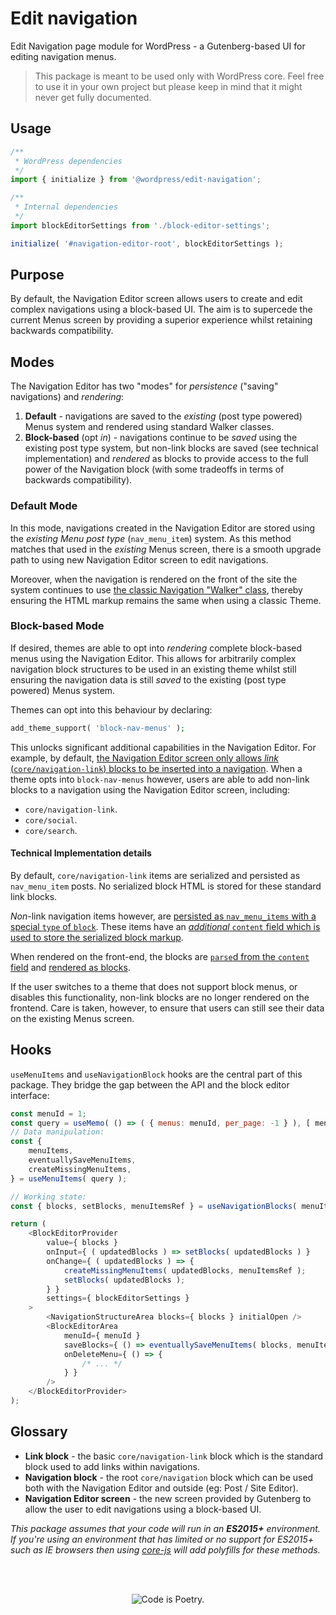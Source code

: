 # Edit navigation

Edit Navigation page module for WordPress - a Gutenberg-based UI for editing navigation menus.

> This package is meant to be used only with WordPress core. Feel free to use it in your own project but please keep in mind that it might never get fully documented.

## Usage

```js
/**
 * WordPress dependencies
 */
import { initialize } from '@wordpress/edit-navigation';

/**
 * Internal dependencies
 */
import blockEditorSettings from './block-editor-settings';

initialize( '#navigation-editor-root', blockEditorSettings );
```

## Purpose

By default, the Navigation Editor screen allows users to create and edit complex navigations using a block-based UI. The aim is to supercede the current Menus screen by providing a superior experience whilst retaining backwards compatibility.

## Modes

The Navigation Editor has two "modes" for _persistence_ ("saving" navigations) and _rendering_:

1. **Default** - navigations are saved to the _existing_ (post type powered) Menus system and rendered using standard Walker classes.
2. **Block-based** (opt _in_) - navigations continue to be _saved_ using the existing post type system, but non-link blocks are saved (see technical implementation) and _rendered_ as blocks to provide access to the full power of the Navigation block (with some tradeoffs in terms of backwards compatibility).

### Default Mode

In this mode, navigations created in the Navigation Editor are stored using the _existing Menu post type_ (`nav_menu_item`) system. As this method matches that used in the _existing_ Menus screen, there is a smooth upgrade path to using new Navigation Editor screen to edit navigations.

Moreover, when the navigation is rendered on the front of the site the system continues to use [the classic Navigation "Walker" class](https://developer.wordpress.org/reference/classes/walker_nav_menu/), thereby ensuring the HTML markup remains the same when using a classic Theme.

### Block-based Mode

If desired, themes are able to opt into _rendering_ complete block-based menus using the Navigation Editor. This allows for arbitrarily complex navigation block structures to be used in an existing theme whilst still ensuring the navigation data is still _saved_ to the existing (post type powered) Menus system.

Themes can opt into this behaviour by declaring:

```php
add_theme_support( 'block-nav-menus' );
```

This unlocks significant additional capabilities in the Navigation Editor. For example, by default, [the Navigation Editor screen only allows _link_ (`core/navigation-link`) blocks to be inserted into a navigation](https://github.com/WordPress/gutenberg/blob/7fcd57c9a62c232899e287f6d96416477d810d5e/packages/edit-navigation/src/filters/disable-inserting-non-navigation-blocks.js). When a theme opts into `block-nav-menus` however, users are able to add non-link blocks to a navigation using the Navigation Editor screen, including:

-   `core/navigation-link`.
-   `core/social`.
-   `core/search`.

#### Technical Implementation details

By default, `core/navigation-link` items are serialized and persisted as `nav_menu_item` posts. No serialized block HTML is stored for these standard link blocks.

_Non_-link navigation items however, are [persisted as `nav_menu_items` with a special `type` of `block`](https://github.com/WordPress/gutenberg/blob/7fcd57c9a62c232899e287f6d96416477d810d5e/packages/edit-navigation/src/store/utils.js#L159-L166). These items have an [_additional_ `content` field which is used to store the serialized block markup](https://github.com/WordPress/gutenberg/blob/7fcd57c9a62c232899e287f6d96416477d810d5e/lib/navigation.php#L71-L101).

When rendered on the front-end, the blocks are [`parse`d from the `content` field](https://github.com/WordPress/gutenberg/blob/7fcd57c9a62c232899e287f6d96416477d810d5e/lib/navigation.php#L191-L203) and [rendered as blocks](https://github.com/WordPress/gutenberg/blob/7fcd57c9a62c232899e287f6d96416477d810d5e/lib/navigation.php#L103-L135).

If the user switches to a theme that does not support block menus, or disables this functionality, non-link blocks are no longer rendered on the frontend. Care is taken, however, to ensure that users can still see their data on the existing Menus screen.

## Hooks

`useMenuItems` and `useNavigationBlock` hooks are the central part of this package. They bridge the gap between the API and the block editor interface:

```js
const menuId = 1;
const query = useMemo( () => ( { menus: menuId, per_page: -1 } ), [ menuId ] );
// Data manipulation:
const {
	menuItems,
	eventuallySaveMenuItems,
	createMissingMenuItems,
} = useMenuItems( query );

// Working state:
const { blocks, setBlocks, menuItemsRef } = useNavigationBlocks( menuItems );

return (
	<BlockEditorProvider
		value={ blocks }
		onInput={ ( updatedBlocks ) => setBlocks( updatedBlocks ) }
		onChange={ ( updatedBlocks ) => {
			createMissingMenuItems( updatedBlocks, menuItemsRef );
			setBlocks( updatedBlocks );
		} }
		settings={ blockEditorSettings }
	>
		<NavigationStructureArea blocks={ blocks } initialOpen />
		<BlockEditorArea
			menuId={ menuId }
			saveBlocks={ () => eventuallySaveMenuItems( blocks, menuItemsRef ) }
			onDeleteMenu={ () => {
				/* ... */
			} }
		/>
	</BlockEditorProvider>
);
```

## Glossary

-   **Link block** - the basic `core/navigation-link` block which is the standard block used to add links within navigations.
-   **Navigation block** - the root `core/navigation` block which can be used both with the Navigation Editor and outside (eg: Post / Site Editor).
-   **Navigation Editor screen** - the new screen provided by Gutenberg to allow the user to edit navigations using a block-based UI.

_This package assumes that your code will run in an **ES2015+** environment. If you're using an environment that has limited or no support for ES2015+ such as IE browsers then using [core-js](https://github.com/zloirock/core-js) will add polyfills for these methods._

<br/><br/><p align="center"><img src="https://s.w.org/style/images/codeispoetry.png?1" alt="Code is Poetry." /></p>
